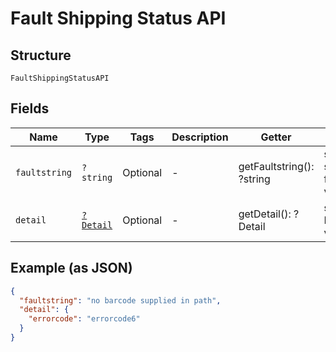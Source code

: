 
# Fault Shipping Status API

## Structure

`FaultShippingStatusAPI`

## Fields

| Name | Type | Tags | Description | Getter | Setter |
|  --- | --- | --- | --- | --- | --- |
| `faultstring` | `?string` | Optional | - | getFaultstring(): ?string | setFaultstring(?string faultstring): void |
| `detail` | [`?Detail`](../../doc/models/detail.md) | Optional | - | getDetail(): ?Detail | setDetail(?Detail detail): void |

## Example (as JSON)

```json
{
  "faultstring": "no barcode supplied in path",
  "detail": {
    "errorcode": "errorcode6"
  }
}
```

